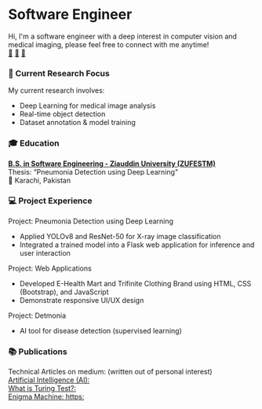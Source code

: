 # Software Engineer
Hi, I'm a software engineer with a deep interest in computer vision and medical imaging, please feel free to connect with me anytime!  
[📧](shahlizauddin@gmail.com)   [🔗](http://www.linkedin.com/in/shahliza-falak)   [📝](https://medium.com/@shahlizauddin)   

### 🔎 Current Research Focus  
My current research involves:
- Deep Learning for medical image analysis
- Real-time object detection
- Dataset annotation & model training

### 🎓 Education
**[B.S. in Software Engineering - Ziauddin University (ZUFESTM)](https://zu.edu.pk/faculty-of-engineering-science-technology-management/)**  
Thesis: “Pneumonia Detection using Deep Learning"  
📍 Karachi, Pakistan

### 💻 Project Experience
Project: Pneumonia Detection using Deep Learning
- Applied YOLOv8 and ResNet-50 for X-ray image classification
- Integrated a trained model into a Flask web application for inference and user interaction

Project: Web Applications
- Developed E-Health Mart and Trifinite Clothing Brand using HTML, CSS (Bootstrap), and JavaScript
- Demonstrate responsive UI/UX design

Project: Detmonia
- AI tool for disease detection (supervised learning) 

### 📚 Publications 
Technical Articles on medium: (written out of personal interest)  
[Artificial Intelligence (AI):](https://medium.com/@shahlizauddin/artificial-intelligence-ai-2dbb4a21fd6d)  
[What is Turing Test?:](https://medium.com/@shahlizauddin/what-is-turing-test-bb704b20d756)  
[Enigma Machine: https:](//medium.com/@shahlizauddin/enigma-machine-f9c22703a322)




